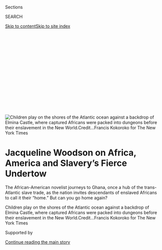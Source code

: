 <div id="app">

<div>

<div>

<div>

<div class="NYTAppHideMasthead css-ikk3s8 e1suatyy0">

<div class="section css-133zg39 e1suatyy2">

<div class="css-eph4ug er09x8g0">

<div class="css-6n7j50">

</div>

<span class="css-1dv1kvn">Sections</span>

<div class="css-10488qs">

<span class="css-1dv1kvn">SEARCH</span>

</div>

[Skip to content](#site-content)[Skip to site
index](#site-index)

</div>

<div class="css-10698na e1huz5gh0">

</div>

</div>

</div>

</div>

<div data-aria-hidden="false">

<div id="site-content" data-role="main">

<div>

<div class="css-1aor85t" style="opacity:0.000000001;z-index:-1;visibility:hidden">

<div class="css-1hqnpie">

<div class="css-epjblv">

<span class="css-17xtcya">[Travel](/section/travel)</span><span class="css-x15j1o">|</span><span class="css-fwqvlz">Jacqueline
Woodson on Africa, America and Slavery’s Fierce
Undertow</span>

</div>

<div class="css-k008qs">

<div class="css-1iwv8en">

<span class="css-18z7m18"></span>

<div>

</div>

</div>

<span class="css-1n6z4y">https://nyti.ms/2RyuziJ</span>

<div class="css-1705lsu">

<div class="css-4xjgmj">

<div class="css-4skfbu" data-role="toolbar" data-aria-label="Social Media Share buttons, Save button, and Comments Panel with current comment count" data-testid="share-tools">

  - 
  - 
  - 
  - 
    
    <div class="css-6n7j50">
    
    </div>

  - 
  - 

</div>

</div>

</div>

</div>

</div>

</div>

<div class="css-11qgg8s">

</div>

<div id="fullBleedHeaderContent">

<div class="css-9fsmc8">

![<span class="css-16f3y1r e13ogyst0" data-aria-hidden="true">Children
play on the shores of the Atlantic ocean against a backdrop of Elmina
Castle, where captured Africans were packed into dungeons before their
enslavement in the New
World.</span><span class="css-cnj6d5 e1z0qqy90" itemprop="copyrightHolder"><span class="css-1ly73wi e1tej78p0">Credit...</span><span><span>Francis
Kokoroko for The New York
Times</span></span></span>](https://static01.graylady3jvrrxbe.onion/images/2019/12/09/travel/09Ghana-7/09Ghana-7-articleLarge.jpg?quality=75&auto=webp&disable=upscale)

</div>

<div class="css-1aqq9tq">

<div class="css-1vkm6nb ehdk2mb0">

# Jacqueline Woodson on Africa, America and Slavery’s Fierce Undertow

</div>

The African-American novelist journeys to Ghana, once a hub of the
trans-Atlantic slave trade, as the nation invites descendants of
enslaved Africans to call it their “home.” But can you go home again?

</div>

<div class="css-nwzfg5 e1gnum310">

<span class="css-1f9pvn2 travel">Children play on the shores of the
Atlantic ocean against a backdrop of Elmina Castle, where captured
Africans were packed into dungeons before their enslavement in the New
World.</span><span class="css-cnj6d5 e1z0qqy90" itemprop="copyrightHolder"><span class="css-1ly73wi e1tej78p0">Credit...</span><span><span>Francis
Kokoroko for The New York Times</span></span></span>

</div>

<div id="sponsor-wrapper" class="css-1hyfx7x">

<div id="sponsor-slug" class="css-19vbshk">

Supported by

</div>

[Continue reading the main
story](#after-sponsor)

<div id="sponsor" class="ad sponsor-wrapper" style="text-align:center;height:100%;display:block">

</div>

<div id="after-sponsor">

</div>

</div>

<div class="css-1wx1auc e1gnum311">

<div class="css-18e8msd">

<div class="css-vp77d3 epjyd6m0">

<div class="css-1baulvz">

By <span class="css-1baulvz last-byline" itemprop="name">Jacqueline
Woodson</span>

</div>

</div>

  - 
    
    <div class="css-ld3wwf e16638kd2">
    
    Dec. 9,
    2019
    
    </div>

  - 
    
    <div class="css-4xjgmj">
    
    <div class="css-d8bdto" data-role="toolbar" data-aria-label="Social Media Share buttons, Save button, and Comments Panel with current comment count" data-testid="share-tools">
    
      - 
      - 
      - 
      - 
        
        <div class="css-6n7j50">
        
        </div>
    
      - 
      - 
    
    </div>
    
    </div>

</div>

</div>

</div>

<div class="section meteredContent css-1r7ky0e" name="articleBody" itemprop="articleBody">

<div class="css-1fanzo5 StoryBodyCompanionColumn">

<div class="css-53u6y8">

**IN THE COASTAL TOWN** of Elmina, Ghana, the Atlantic Ocean crashes
against the rocks with such a ferocity, I make our kids move back away
from the gray-blue water. Four hundred years have passed since captured
Africans were forced across these waves on their way to bondage in the
New World and now, standing at the edge of this violent water, startled
by my own anxiety, I feel something deep and old and terrifying. Call it
hydrophobia. Call it genetic memory. I’ve always had a fear of the
ocean, the fierce pull of its undercurrent, the crest of its powerful
waves and most of all, its seeming infinity — the way it moves to a
place where the skyline caresses it. Then drops off into nothing at all.

As the water lashes near where I stand in this West African nation, from
whose ports millions of Africans passed through on their way to the
United States, Latin America and the Caribbean, it is impossible to not
viscerally *feel* this memory everywhere in my body. Not far from here,
captured Africans walked onto slave ships.

I call again to my children. Tell them to be careful. What I want to do
right now is pull them close, hug them hard. I think of the people
chained and trembling and I know that by the luck of history and by the
grace of time, I am standing here, unshackled.

</div>

</div>

<div class="css-1fanzo5 StoryBodyCompanionColumn">

<div class="css-53u6y8">

Now, Ghana has invited the descendants of the enslaved to a place it
wants us to call “home.” While Ghana is not the first sub-Saharan
country from which Africans were forced onto ships, many black bodies,
including my own ancestors, were sold and traded from here. In its
efforts to bring the African diaspora together, Ghana’s leaders are also
hoping to make amends for the complicity of Africans in selling their
own people into what would become the trans-Atlantic slave trade.

</div>

</div>

<div>

</div>

<div class="css-1fanzo5 StoryBodyCompanionColumn">

<div class="css-53u6y8">

**GHANA’S INVITATION** is wrapped up in a massive marketing campaign
called “[Year of Return](https://www.yearofreturn.com/).” The
commemoration is described as a “landmark spiritual and birth-right
journey,” urging black folks to seek out our roots, invest in this
country, and to educate our children on African soil. This year, there
have been festivals, concerts, workshops and other events to mark 400
years since the arrival of the first captured Africans in the English
colony of Virginia. But even as I stand at this shore, at once terrified
and moved, I still feel some kind of way about this invitation. Curious.
And cautious.

“African-American dollars should be reinvested in Africa” reverberates
through the Year of Return narrative. It makes sense that so many of us
would much rather support black-owned businesses with our hard-earned
money. But more than this, as I examine my unwillingness to tolerate
America’s insidious racism, its violence against black and brown bodies,
and the daily micro aggressions so many people of color have long
experienced, I find myself drawn to Ghana’s offer.

</div>

</div>

<div class="css-79elbk" data-testid="photoviewer-wrapper">

<div class="css-z3e15g" data-testid="photoviewer-wrapper-hidden">

</div>

<div class="css-1a48zt4 ehw59r15" data-testid="photoviewer-children">

![<span class="css-16f3y1r e13ogyst0" data-aria-hidden="true">Young
girls, balancing large bowls on their heads, are paid to carry other
people’s shopping bundles in the open-air Makola Market in Accra,
Ghana.</span><span class="css-cnj6d5 e1z0qqy90" itemprop="copyrightHolder"><span class="css-1ly73wi e1tej78p0">Credit...</span><span>Francis
Kokoroko for The New York
Times</span></span>](https://static01.graylady3jvrrxbe.onion/images/2019/12/09/travel/09Ghana-8/merlin_165289212_b95007b9-5316-4443-8081-7b6a283a8904-articleLarge.jpg?quality=75&auto=webp&disable=upscale)

</div>

</div>

<div class="css-1fanzo5 StoryBodyCompanionColumn">

<div class="css-53u6y8">

But was Ghana drawn to
[*me*](https://www.jacquelinewoodson.com/all-about-me/my-biography/)*?*
And to my queer family? My white partner, Juliet, and our biracial
children who, at 11 and 17, know half their DNA traces them to western
Africa.

</div>

</div>

<div class="css-1fanzo5 StoryBodyCompanionColumn">

<div class="css-53u6y8">

Ghana’s Year of Return website celebrates “the cumulative resilience of
all the victims of the trans-Atlantic slave trade.” It promised
everything from a welcoming World Music Festival to a Natural Hair Expo
to a First Bath Of Return and Naming Ceremony in which participants, as
is custom for African babies, are bathed, given African names and
presented to their extended African family.

While these events sounded interesting and somewhat moving, it was not
the way I wanted to see Ghana for the first time. I wanted the
circumstance rather than the pomp. I wanted truth.

**I HAD NEVER BEEN TO AFRICA.** But stepping out of that airport the
first morning, it felt as though I had always known Ghana. The deep heat
of the early morning so much like the South Carolina of my childhood.
The dark bodies that seemed to fill every space easily absorbed my own
dark body. And the smell — of petrol and cooking oil, of nuts roasting
and plantains frying, of sweat and sewage — quickly swept me up out of
jet-lag into the *right now* of Ghana’s capital, Accra.

We had planned to begin our journey here with a visit to the slave
castles and forts on the coast. But like a curtain all of us were a bit
afraid to open, we knew the trip would reveal more of what we already
knew — that Africans, including children, were sometimes kept for months
in dungeons, until enough were gathered to pack the hold of a slave
ship. That some of the captured Africans died in confinement while
others died during the Middle Passage, the longest leg of the triangular
journey between Europe, Africa and the Americas.

As we ate a breakfast of eggs and plantains in the cramped kitchen of an
apartment we’d rented in Accra’s Tesano district, we tried to ready
ourselves. Thick metal bars blocked the light coming in from the lush
garden behind the house in the upper middle class area, and the shower,
often cold, sometimes didn’t come on at all. Again and again, the small
daily inconveniences<span class="css-8l6xbc evw5hdy0"> </span>reminded
us that we were no longer in America.

Behind our home, in what’s known as the boys’ quarters, a “houseboy”
named Ali, who didn’t look more than 15, squatted over a cookpot, making
rice over a coal fire. Ali lived alone in a darkened cement structure
with a single window. The “housegirl,” a woman who looked to be in her
60s, lived in an adjacent structure. Neither have electricity or running
water.

Ali was quiet and shy. When we left, we had to call him to unlock the
padlock to let us out of the gated building. In the night, when we
returned, we had to call him to let us back in. No matter the hour.
Bringing “houseboys” and “girls,” often distant relatives, to work in
the homes of better-off families is not unusual among the upper classes.
They are often paid very little and sometimes offered technical training
in lieu of an education. Our host’s home was separated from ours by a
lovely screened-in porch adorned with cushioned wicker furniture,
decorative bird cages and palm fronds.

</div>

</div>

<div class="css-1fanzo5 StoryBodyCompanionColumn">

<div class="css-53u6y8">

As I watched Ali crouched over his pot of rice, shyly smiling up at me
then quickly lowering his eyes, it was hard not to wonder about a
continuum here — a people among whom had lived Africans willing to help
sell their own into slavery; a people among whom lived those willing to
employ “a houseboy” and a “housegirl” in her 60s, who lived in darkened
rooms, while a family lived comfortably a few feet away.

And while I am completely sober in my knowledge that it was the evil of
white folks that kept my ancestors in bondage for centuries, I found
myself struggling to come to terms with those who worked with white
traders to move black bodies into chattel slavery.

“[The sad
truth](https://www.nytimes3xbfgragh.onion/2010/04/23/opinion/23gates.html?searchResultPosition=7)
is that without complex business partnerships between African elites and
European traders and commercial agents, the slave trade to the New World
would have been impossible, at least on the scale it occurred,” the
Harvard scholar Henry Louis Gates Jr. wrote in 2010 in The New York
Times.

We decided we needed a few days before facing the brutality of
enslavement and headed instead to [Shai Hills Resource
Reserve](https://shai-hills-resource-reserve.business.site/#gallery), a
wildlife and hiking
retreat.

</div>

</div>

<div class="css-79elbk" data-testid="photoviewer-wrapper">

<div class="css-z3e15g" data-testid="photoviewer-wrapper-hidden">

</div>

<div class="css-1a48zt4 ehw59r15" data-testid="photoviewer-children">

<div class="css-1xdhyk6 erfvjey0">

<span class="css-1ly73wi e1tej78p0">Image</span>

<div class="css-zjzyr8">

<div data-testid="lazyimage-container" style="height:257.77777777777777px">

</div>

</div>

</div>

<span class="css-16f3y1r e13ogyst0" data-aria-hidden="true">A view from
the Mogo Hills, home to baboons in the Shai Hills Resource Reserve. The
retreat provided a respite before the author visited the slave fortress,
Elmina
Castle.</span><span class="css-cnj6d5 e1z0qqy90" itemprop="copyrightHolder"><span class="css-1ly73wi e1tej78p0">Credit...</span><span>Francis
Kokoroko for The New York Times</span></span>

</div>

</div>

<div class="css-1fanzo5 StoryBodyCompanionColumn">

<div class="css-53u6y8">

More than an hour north of Accra, the vast reserve has 31 types of
mammals, 13 different reptiles and 175 species of birds. But we’d come
for the baboons, which we’d been told were engaging and friendly. For
the next few hours, as my son sat in commune with baboon babies, adults
and elders, we took in the sites of the hilly retreat.

Its many caves still showed signs of the Shai people of the Ga-Adangbe
ethnic group, some of Ghana’s earliest inhabitants. Thrones carved from
rock were nearly hidden high up inside the caves. As we hiked the steep
hills, jumped across gaps that plummeted into black valleys, reached the
top to gape at the undulating land below us, I had no deep feeling of
belonging to this place. Not here. Not yet.

</div>

</div>

<div class="css-1fanzo5 StoryBodyCompanionColumn">

<div class="css-53u6y8">

**AS A BLACK CHILD** of the 70s, the Africa I learned about in school,
books and via television, felt irrelevant to me. Like many of my
friends, I would turn on the Saturday morning cartoons to find some
unfortunate character trussed inside caldrons of boiling water as
drooling cannibals — supposedly African, supposedly savages — circled
them. The Africa I saw, from National Geographic pictures of
bare-chested African women to TV ads featuring starving children, was as
unfamiliar as the Middle Passage itself.

I was born in Ohio and raised in South Carolina and Brooklyn. For a long
time, all that mattered about who I was began and ended in America —
home to my grandparents, great-grandparents and greats beyond that. But
I am older now. And a mother who, thanks to DNA testing, understood how
deeply my roots connect to West Africa.

Yet, like the push and pull of the water here, I remained both drawn to
and dubious of Ghana’s beckoning.

A few weeks before our trip, I called Professor Gates and asked what he
thought of Ghana’s Year of Return. He said he believed it to be a
positive gesture. “Any program increasing the knowledge of Americans in
general and African-Americans in particular about African history and
the history of the slave trade is a good thing.”

Days after that call, I logged onto the Ghanaian website for information
on visas and was startled by [red
letters](https://www.ghanaconsulatenewyork.org/gcn/FamilyClientStart.aspx)
across the top of the page:

“Families are restricted to a nuclear family which is a family group
consisting of a father, mother and their children.”

Eye roll. We are not that. At the Ghana Consulate the following Monday,
I waited with my family’s stack of visa applications, ready to challenge
this notion of “family.” But moments later, when the woman behind the
counter asked where our children’s father was and I replied, “They have
two mothers,” without a pause, she responded, “Two mothers, huh? O.K.,”
and cleared our applications. And there it was — the push, the pull.
Where only minutes before I was ready to fight, now I wanted to hug
her.

</div>

</div>

<div class="css-79elbk" data-testid="photoviewer-wrapper">

<div class="css-z3e15g" data-testid="photoviewer-wrapper-hidden">

</div>

<div class="css-1a48zt4 ehw59r15" data-testid="photoviewer-children">

<div class="css-1xdhyk6 erfvjey0">

<span class="css-1ly73wi e1tej78p0">Image</span>

<div class="css-zjzyr8">

<div data-testid="lazyimage-container" style="height:257.77777777777777px">

</div>

</div>

</div>

<span class="css-16f3y1r e13ogyst0" data-aria-hidden="true">Elmina
Castle, overlooking the Atlantic Ocean, was built in 1482 by the
Portuguese and captured by the Dutch in
1637.</span><span class="css-cnj6d5 e1z0qqy90" itemprop="copyrightHolder"><span class="css-1ly73wi e1tej78p0">Credit...</span><span>Francis
Kokoroko for The New York Times</span></span>

</div>

</div>

<div class="css-1fanzo5 StoryBodyCompanionColumn">

<div class="css-53u6y8">

A week into our trip, we were finally ready to see “the door of no
return” at Ghana’s oldest European structure, Elmina Castle. The drive
from Ghana’s capital to the town of Elmina took about three hours.

The massive stone castle, built in 1482 by the Portuguese and captured
by the Dutch in 1637, is among dozens of colonial slave forts that
remain along the Ghanaian coast. While many forts have been turned into
prisons, government offices, guesthouses, or simply left abandoned,
Elmina Castle and another infamous fortress, Cape Coast Castle, see
thousands of tourists
annually.

</div>

</div>

<div id="ghana" class="section interactive-content interactive-size-scoop css-174j8de" data-id="100000006866061">

<div class="css-17ih8de interactive-body" data-sourceid="100000006866061">

<div id="g-1215-tra-webCOVERghana-box" class="ai2html">

<div id="g-1215-tra-webCOVERghana-335" class="g-artboard" style="max-width: 335px;max-height: 582px" data-aspect-ratio="0.575" data-min-width="0" data-max-width="599">

<div style="padding: 0 0 173.7728% 0;">

</div>

![](data:image/gif;base64,R0lGODlhCgAKAIAAAB8fHwAAACH5BAEAAAAALAAAAAAKAAoAAAIIhI+py+0PYysAOw==)

<div id="g-ai0-1" class="g-LOCATOR_TYPE g-aiAbs g-aiPointText" style="top:3.2073%;margin-top:-7.7px;left:13.0501%;margin-left:-33.5px;width:67px;">

500
miles

</div>

<div id="g-ai0-2" class="g-LOCATOR_TYPE g-aiAbs g-aiPointText" style="top:9.4044%;margin-top:-7.7px;left:66.6838%;width:81px;">

NIGERIA

</div>

<div id="g-ai0-3" class="g-LOCATOR_TYPE g-aiAbs g-aiPointText" style="top:11.294%;margin-top:-7.7px;left:46.3326%;width:71px;">

GHANA

</div>

<div id="g-ai0-4" class="g-LOCATOR_TYPE g-aiAbs g-aiPointText" style="top:12.7497%;margin-top:-15.2px;left:6.191%;width:67px;">

Atlantic

Ocean

</div>

<div id="g-ai0-5" class="g-LOCATOR_TYPE g-aiAbs g-aiPointText" style="top:18.6806%;margin-top:-7.7px;left:66.3028%;width:61px;">

TOGO

</div>

<div id="g-ai0-6" class="g-LOCATOR_TYPE g-aiAbs g-aiPointText" style="top:20.4843%;margin-top:-15.2px;right:67.3623%;width:69px;">

IVORY

COAST

</div>

<div id="g-ai0-7" class="g-OVERVIEW_TYPE g-aiAbs g-aiPointText" style="top:29.9258%;margin-top:-26.2px;right:14.0742%;width:79px;">

Shai
Hills

resource

Reserve

</div>

<div id="g-ai0-8" class="g-OVERVIEW_TYPE g-aiAbs g-aiPointText" style="top:28.1155%;margin-top:-7.7px;left:15.1854%;margin-left:-31px;width:62px;">

30
miles

</div>

<div id="g-ai0-9" class="g-OVERVIEW_TYPE g-aiAbs g-aiPointText" style="top:32.423%;margin-top:-7.7px;right:44.2625%;width:71px;">

ghana

</div>

<div id="g-ai0-10" class="g-OVERVIEW_TYPE g-aiAbs g-aiPointText" style="top:42.8027%;margin-top:-8.2px;left:50.1872%;margin-left:-17px;width:34px;">

N1

</div>

<div id="g-ai0-11" class="g-OVERVIEW_TYPE g-aiAbs g-aiPointText" style="top:46.244%;margin-top:-13.2px;left:80.985%;width:59px;">

Gulf
of

Guinea

</div>

<div id="g-ai0-12" class="g-OVERVIEW_TYPE g-aiAbs g-aiPointText" style="top:45.6497%;margin-top:-7.7px;left:16.2964%;width:63px;">

Elmina

</div>

<div id="g-ai0-13" class="g-OVERVIEW_TYPE g-aiAbs g-aiPointText" style="top:49.0857%;margin-top:-7.7px;left:28.973%;width:121px;">

Cape Coast
Castle

</div>

<div id="g-ai0-14" class="g-OVERVIEW_TYPE g-aiAbs g-aiPointText" style="top:50.8894%;margin-top:-15.2px;left:3.3342%;width:60px;">

Elmina

Castle

</div>

<div id="g-ai0-15" class="g-CLOSEUP_TYPE g-aiAbs g-aiPointText" style="top:57.8324%;margin-top:-7.7px;left:73.9462%;margin-left:-25.5px;width:51px;">

nima

</div>

<div id="g-ai0-16" class="g-CLOSEUP_TYPE g-aiAbs g-aiPointText" style="top:59.2078%;margin-top:-7.7px;left:13.3186%;margin-left:-25.5px;width:51px;">

1
mile

</div>

<div id="g-ai0-17" class="g-CLOSEUP_TYPE g-aiAbs g-aiPointText" style="transform: matrix(0.4692,-0.8831,0.8831,0.4692,0,0);transform-origin: 50% 56.5368656240026%;-webkit-transform: matrix(0.4692,-0.8831,0.8831,0.4692,0,0);-webkit-transform-origin: 50% 56.5368656240026%;-ms-transform: matrix(0.4692,-0.8831,0.8831,0.4692,0,0);-ms-transform-origin: 50% 56.5368656240026%;top:66.7622%;margin-top:-7.6px;left:74.7872%;margin-left:-61.5px;width:123px;">

independence
ave.

</div>

<div id="g-ai0-18" class="g-CLOSEUP_TYPE g-aiAbs g-aiPointText" style="top:61.5398%;margin-top:-15.2px;left:57.1094%;width:61px;">

Nima

Market

</div>

<div id="g-ai0-19" class="g-CLOSEUP_TYPE g-aiAbs g-aiPointText" style="top:65.0613%;margin-top:-7.7px;right:67.1216%;width:71px;">

ghana

</div>

<div id="g-ai0-20" class="g-CLOSEUP_TYPE g-aiAbs g-aiPointText" style="transform: matrix(0.885,0.4655,-0.4655,0.885,0,0);transform-origin: 50% 56.5372829417773%;-webkit-transform: matrix(0.885,0.4655,-0.4655,0.885,0,0);-webkit-transform-origin: 50% 56.5372829417773%;-ms-transform: matrix(0.885,0.4655,-0.4655,0.885,0,0);-ms-transform-origin: 50% 56.5372829417773%;top:69.8542%;margin-top:-7.6px;left:86.8963%;margin-left:-40px;width:80px;">

ring rd.
E.

</div>

<div id="g-ai0-21" class="g-CLOSEUP_TYPE g-aiAbs g-aiPointText" style="transform: matrix(0.8614,0.5079,-0.5079,0.8614,0,0);transform-origin: 50% 56.5372829417773%;-webkit-transform: matrix(0.8614,0.5079,-0.5079,0.8614,0,0);-webkit-transform-origin: 50% 56.5372829417773%;-ms-transform: matrix(0.8614,0.5079,-0.5079,0.8614,0,0);-ms-transform-origin: 50% 56.5372829417773%;top:71.9156%;margin-top:-7.6px;left:15.3521%;margin-left:-50px;width:100px;">

dr. busia
hwy.

</div>

<div id="g-ai0-22" class="g-CLOSEUP_TYPE g-aiAbs g-aiPointText" style="top:73.6504%;margin-top:-7.7px;left:47.9306%;margin-left:-30.5px;width:61px;">

Accra

</div>

<div id="g-ai0-23" class="g-CLOSEUP_TYPE g-aiAbs g-aiPointText" style="transform: matrix(0.9745,0.2246,-0.2246,0.9745,0,0);transform-origin: 50% 56.5372829417773%;-webkit-transform: matrix(0.9745,0.2246,-0.2246,0.9745,0,0);-webkit-transform-origin: 50% 56.5372829417773%;-ms-transform: matrix(0.9745,0.2246,-0.2246,0.9745,0,0);-ms-transform-origin: 50% 56.5372829417773%;top:77.9279%;margin-top:-7.6px;left:10.3105%;margin-left:-41px;width:82px;">

oblogo
rd.

</div>

<div id="g-ai0-24" class="g-CLOSEUP_TYPE g-aiAbs g-aiPointText" style="top:81.724%;margin-top:-7.7px;left:66.4768%;width:112px;">

Kempinski
Hotel

</div>

<div id="g-ai0-25" class="g-CLOSEUP_TYPE g-aiAbs g-aiPointText" style="top:82.5829%;margin-top:-7.7px;right:41.5801%;width:104px;">

Makola
Market

</div>

<div id="g-ai0-26" class="g-CLOSEUP_TYPE g-aiAbs g-aiPointText" style="top:88.9387%;margin-top:-7.7px;right:44.0835%;width:111px;">

Jamestown
Cafe

</div>

<div id="g-ai0-27" class="g-CLOSEUP_TYPE g-aiAbs g-aiPointText" style="top:90.9098%;margin-top:-15.2px;left:78.7357%;width:62px;">

Gulf
of

Guinea

</div>

<div id="g-ai0-28" class="g-CLOSEUP_TYPE g-aiAbs g-aiPointText" style="top:93.9063%;margin-top:-7.7px;left:45.0864%;margin-left:-45.5px;width:91px;">

jamestown

</div>

<div id="g-ai0-29" class="g-CLOSEUP_TYPE g-aiAbs g-aiPointText" style="top:98.3801%;margin-top:-7.7px;right:1.5838%;width:173px;">

Street data from
OpenStreetMap

</div>

</div>

<div id="g-1215-tra-webCOVERghana-600" class="g-artboard" style="width:600px; height:299.999999999999px;" data-aspect-ratio="2" data-min-width="600">

<div style="">

</div>

![](data:image/gif;base64,R0lGODlhCgAKAIAAAB8fHwAAACH5BAEAAAAALAAAAAAKAAoAAAIIhI+py+0PYysAOw==)

<div id="g-ai1-1" class="g-CLOSEUP_TYPE_copy g-aiAbs g-aiPointText" style="top:5.2217%;margin-top:-7.7px;left:85.544%;margin-left:-25.5px;width:51px;">

nima

</div>

<div id="g-ai1-2" class="g-LOCATOR_TYPE_copy g-aiAbs g-aiPointText" style="top:5.8903%;margin-top:-7.7px;left:7.4302%;margin-left:-33.5px;width:67px;">

500
miles

</div>

<div id="g-ai1-3" class="g-CLOSEUP_TYPE_copy g-aiAbs g-aiPointText" style="top:6.2238%;margin-top:-7.7px;left:51.9392%;margin-left:-25.5px;width:51px;">

1
mile

</div>

<div id="g-ai1-4" class="g-CLOSEUP_TYPE_copy g-aiAbs g-aiPointText" style="transform: matrix(0.4692,-0.8831,0.8831,0.4692,0,0);transform-origin: 50% 56.5368656240026%;-webkit-transform: matrix(0.4692,-0.8831,0.8831,0.4692,0,0);-webkit-transform-origin: 50% 56.5368656240026%;-ms-transform: matrix(0.4692,-0.8831,0.8831,0.4692,0,0);-ms-transform-origin: 50% 56.5368656240026%;top:22.5496%;margin-top:-7.6px;left:86.0135%;margin-left:-61.5px;width:123px;">

independence
ave.

</div>

<div id="g-ai1-5" class="g-CLOSEUP_TYPE_copy g-aiAbs g-aiPointText" style="top:12.4157%;margin-top:-15.2px;left:76.1433%;width:61px;">

Nima

Market

</div>

<div id="g-ai1-6" class="g-CLOSEUP_TYPE_copy g-aiAbs g-aiPointText" style="top:19.249%;margin-top:-7.7px;right:37.3855%;width:71px;">

ghana

</div>

<div id="g-ai1-7" class="g-LOCATOR_TYPE_copy g-aiAbs g-aiPointText" style="top:21.9156%;margin-top:-7.7px;left:26.0129%;width:71px;">

GHANA

</div>

<div id="g-ai1-8" class="g-LOCATOR_TYPE_copy g-aiAbs g-aiPointText" style="top:24.407%;margin-top:-15.2px;left:3.6005%;width:67px;">

Atlantic

Ocean

</div>

<div id="g-ai1-9" class="g-CLOSEUP_TYPE_copy g-aiAbs g-aiPointText" style="transform: matrix(0.885,0.4655,-0.4655,0.885,0,0);transform-origin: 50% 56.5372829417773%;-webkit-transform: matrix(0.885,0.4655,-0.4655,0.885,0,0);-webkit-transform-origin: 50% 56.5372829417773%;-ms-transform: matrix(0.885,0.4655,-0.4655,0.885,0,0);-ms-transform-origin: 50% 56.5372829417773%;top:28.5495%;margin-top:-7.6px;left:92.7745%;margin-left:-40px;width:80px;">

ring rd.
E.

</div>

<div id="g-ai1-10" class="g-CLOSEUP_TYPE_copy g-aiAbs g-aiPointText" style="transform: matrix(0.8614,0.5079,-0.5079,0.8614,0,0);transform-origin: 50% 56.5372829417773%;-webkit-transform: matrix(0.8614,0.5079,-0.5079,0.8614,0,0);-webkit-transform-origin: 50% 56.5372829417773%;-ms-transform: matrix(0.8614,0.5079,-0.5079,0.8614,0,0);-ms-transform-origin: 50% 56.5372829417773%;top:32.5495%;margin-top:-7.6px;left:52.829%;margin-left:-50px;width:100px;">

dr. busia
hwy.

</div>

<div id="g-ai1-11" class="g-CLOSEUP_TYPE_copy g-aiAbs g-aiPointText" style="top:35.9159%;margin-top:-7.7px;left:71.0184%;margin-left:-30.5px;width:61px;">

Accra

</div>

<div id="g-ai1-12" class="g-LOCATOR_TYPE_copy g-aiAbs g-aiPointText" style="top:39.4156%;margin-top:-15.2px;right:81.6334%;width:69px;">

IVORY

COAST

</div>

<div id="g-ai1-13" class="g-LOCATOR_TYPE_copy g-aiAbs g-aiPointText" style="top:37.5823%;margin-top:-7.7px;left:33.163%;width:61px;">

TOGO

</div>

<div id="g-ai1-14" class="g-CLOSEUP_TYPE_copy g-aiAbs g-aiPointText" style="transform: matrix(0.9745,0.2246,-0.2246,0.9745,0,0);transform-origin: 50% 56.5372829417773%;-webkit-transform: matrix(0.9745,0.2246,-0.2246,0.9745,0,0);-webkit-transform-origin: 50% 56.5372829417773%;-ms-transform: matrix(0.9745,0.2246,-0.2246,0.9745,0,0);-ms-transform-origin: 50% 56.5372829417773%;top:44.2161%;margin-top:-7.6px;left:50.014%;margin-left:-41px;width:82px;">

oblogo
rd.

</div>

<div id="g-ai1-15" class="g-CLOSEUP_TYPE_copy g-aiAbs g-aiPointText" style="top:51.5824%;margin-top:-7.7px;left:81.3734%;width:112px;">

Kempinski
Hotel

</div>

<div id="g-ai1-16" class="g-OVERVIEW_TYPE_copy g-aiAbs g-aiPointText" style="top:58.4031%;margin-top:-26.2px;right:63.9738%;width:79px;">

Shai
Hills

resource

Reserve

</div>

<div id="g-ai1-17" class="g-CLOSEUP_TYPE_copy g-aiAbs g-aiPointText" style="top:53.249%;margin-top:-7.7px;right:23.125%;width:104px;">

Makola
Market

</div>

<div id="g-ai1-18" class="g-OVERVIEW_TYPE_copy g-aiAbs g-aiPointText" style="top:54.2238%;margin-top:-7.7px;left:7.0471%;margin-left:-31px;width:62px;">

30
miles

</div>

<div id="g-ai1-19" class="g-OVERVIEW_TYPE_copy g-aiAbs g-aiPointText" style="top:61.9157%;margin-top:-7.7px;right:77.6661%;width:71px;">

ghana

</div>

<div id="g-ai1-20" class="g-CLOSEUP_TYPE_copy g-aiAbs g-aiPointText" style="top:65.5824%;margin-top:-7.7px;right:24.5226%;width:111px;">

Jamestown
Cafe

</div>

<div id="g-ai1-21" class="g-OVERVIEW_TYPE_copy g-aiAbs g-aiPointText" style="top:74.7236%;margin-top:-8.2px;left:27.5139%;margin-left:-17px;width:34px;">

N1

</div>

<div id="g-ai1-22" class="g-CLOSEUP_TYPE_copy g-aiAbs g-aiPointText" style="top:75.2217%;margin-top:-7.7px;left:69.4305%;margin-left:-45.5px;width:91px;">

jamestown

</div>

<div id="g-ai1-23" class="g-CLOSEUP_TYPE_copy g-aiAbs g-aiPointText" style="top:79.4069%;margin-top:-15.2px;left:84.6831%;width:62px;">

Gulf
of

Guinea

</div>

<div id="g-ai1-24" class="g-OVERVIEW_TYPE_copy g-aiAbs g-aiPointText" style="top:84.4014%;margin-top:-13.2px;left:33.6395%;width:59px;">

Gulf
of

Guinea

</div>

<div id="g-ai1-25" class="g-OVERVIEW_TYPE_copy g-aiAbs g-aiPointText" style="top:84.5815%;margin-top:-7.7px;left:3.4066%;width:63px;">

Elmina

</div>

<div id="g-ai1-26" class="g-OVERVIEW_TYPE_copy g-aiAbs g-aiPointText" style="top:89.249%;margin-top:-7.7px;left:12.2411%;width:121px;">

Cape Coast
Castle

</div>

<div id="g-ai1-27" class="g-OVERVIEW_TYPE_copy g-aiAbs g-aiPointText" style="top:96.249%;margin-top:-7.7px;left:11.0124%;width:97px;">

Elmina
Castle

</div>

<div id="g-ai1-28" class="g-CLOSEUP_TYPE_copy g-aiAbs g-aiPointText" style="top:97.2363%;margin-top:-7.7px;right:1.1272%;width:173px;">

Street data from OpenStreetMap

</div>

</div>

</div>

</div>

By The New York Times

</div>

<div class="css-1fanzo5 StoryBodyCompanionColumn">

<div class="css-53u6y8">

As we stood in an airless dungeon with its stone walls, dirt floor,
barred windows and doorways, we listened somberly while our guide broke
down our ancestors’ harrowing journey — the hundreds of captured people
packed into these small, still fetid spaces. The shackled women brought
out into the courtyards so the Dutch governor from his balcony could
choose the woman he wanted to rape that day. The chosen woman getting
washed and brought to him. We heard the stories of resisters being
shackled in the courtyard for days beneath a brutal sun, sent to
solitary confinement or killed. Above them in the opulent quarters of
the castle, which housed a sanctuary for white missionaries and a
church, Dutch officers enjoyed lavish meals and ocean views.

**WE TRIED NOT TO IMAGINE** what it was like. But, painful as it was, we
imagined it
anyway.

</div>

</div>

<div class="css-nvxo42 e73j0it0">

<div class="css-1xdhyk6 erfvjey0">

<span class="css-1ly73wi e1tej78p0">Image</span>

<div class="css-zjzyr8">

<div data-testid="lazyimage-container" style="height:257.77777777777777px">

</div>

</div>

</div>

<span class="css-16f3y1r e13ogyst0" data-aria-hidden="true">The
courtyard of Elmina Castle, where shackled Africans were beaten and
chosen for
rape.</span><span class="css-cnj6d5 e1z0qqy90" itemprop="copyrightHolder"><span class="css-1ly73wi e1tej78p0">Credit...</span><span>Francis
Kokoroko for The New York
Times</span></span>

<div class="css-1xdhyk6 erfvjey0">

<span class="css-1ly73wi e1tej78p0">Image</span>

<div class="css-zjzyr8">

<div data-testid="lazyimage-container" style="height:257.77777777777777px">

</div>

</div>

</div>

<span class="css-16f3y1r e13ogyst0" data-aria-hidden="true">Visitors
touring Elmina Castle. Captured Africans were sometimes confined for
months in its
dungeons.</span><span class="css-cnj6d5 e1z0qqy90" itemprop="copyrightHolder"><span class="css-1ly73wi e1tej78p0">Credit...</span><span>Francis
Kokoroko for The New York Times</span></span>

</div>

<div class="css-1fanzo5 StoryBodyCompanionColumn">

<div class="css-53u6y8">

Then, from the darkness of the haunting space, our guide stepped out
into the bright cool air. With us still inside, he gently closed the
gate. “This is the last place enslaved Africans ever saw in Ghana,” he
said. With the click of the latch, small sobs escaped from the strangers
around me. “This is the point of no return,” he said.

But we had returned. Different. Still alive.

Now, as the kids take selfies along the shore by the castle, the current
has me again calling them away from the water. *But the light, Mommy,*
my daughter calls back, reminding me, that at 17, in the age of
Instagram, even this far from our home in Brooklyn, it is still a
moment’s light that matters most.

</div>

</div>

<div class="css-1fanzo5 StoryBodyCompanionColumn">

<div class="css-53u6y8">

Hours have passed since our tour of the castle and as my partner and I
nervously watch the children near the roiling waves, we stand under the
canopy of a restaurant at the luxury beach resort, [Coconut
Grove](https://coconutgrovehotelsghana.com/). Behind us, the outdoor
dining room is nearly at capacity with huge groups of African-Americans,
mostly women, who arrived earlier in charter buses. Ranging from their
early 20s to well into their 80s, with elaborately styled hair,
beautifully manicured nails and T-shirts representing their sororities
or affiliations with historically black colleges, all of them are
somewhere on the lovely spectrum.

Others in these groups lounge around the pool in brightly printed
batakari shirts and flowing pata pata dresses. Just one week ago, the
words to describe these African garments were as foreign as the land I
stood on. But that easily, that quickly, all of it has become a part of
my own language. As though I’ve always spoken it. I am too shy to
approach these beautiful people — who have traveled here in groups and
seem to know each other as they move from table to table chatting,
giving hugs, drinking and laughing.

Almost two weeks into my time in Ghana, my heart remains in my throat.
There is nowhere in this country where the eye can land and the body not
feel, at once, both a deep pain and an immense
joy.

</div>

</div>

<div class="css-79elbk" data-testid="photoviewer-wrapper">

<div class="css-z3e15g" data-testid="photoviewer-wrapper-hidden">

</div>

<div class="css-1a48zt4 ehw59r15" data-testid="photoviewer-children">

<div class="css-1xdhyk6 erfvjey0">

<span class="css-1ly73wi e1tej78p0">Image</span>

<div class="css-zjzyr8">

<div data-testid="lazyimage-container" style="height:257.77777777777777px">

</div>

</div>

</div>

<span class="css-16f3y1r e13ogyst0" data-aria-hidden="true">In Elmina,
Ghana, schoolchildren play on colonial lion statues on their walk home
after
school.</span><span class="css-cnj6d5 e1z0qqy90" itemprop="copyrightHolder"><span class="css-1ly73wi e1tej78p0">Credit...</span><span>Francis
Kokoroko for The New York Times</span></span>

</div>

</div>

<div class="css-1fanzo5 StoryBodyCompanionColumn">

<div class="css-53u6y8">

As I watch my children, I think of our days in Accra, where smiling
children ran past straggling goats toward slow-moving cars on bustling
streets, their closed hands tapping their mouths then opening out toward
passengers. And where, on a nearly deserted corner in the city, a lone
woman fried marinated sweet plantains over an open fire then sprinkled
them with fresh peanuts and with a gaptoothed smile, handed the kelewele
over to me. “You are my sister, I see it in your eyes,” she said,
dropping the few Ghanaian cedis I’ve paid into her apron pocket. As I
lifted the salty-sweet snack to my mouth, I wondered if it was only
black folks who felt as I do — as though everything around me is at
once, heartbreakingly familiar and foreign.

Now, far from Accra, as my children climb onto rocks separating the
restaurant at Coconut Grove from the ocean, their arms stretched out for
balance, their faces a deep brown from the many days of sun, I think
about what I’ve asked myself since landing on African soil. Can I belong
here? Has this country truly called me home?

**AS TRUE AS AN UNDERTOW**, I feel the water pulling me back across it,
taking me to where it took my ancestors centuries ago. To a land as
foreign to them as the African chiefs who offered brown bodies over for
[weapons](https://www.theguardian.com/commentisfree/2007/mar/31/epiloguetothedebateonslav),
[brass and
cotton](http://www.discoveringbristol.org.uk/slavery/routes/bristol-to-africa/trade-goods/slave-trade-goods/).
As foreign as the white captors who raped, brutalized and enslaved those
same bodies. I feel the pull of the history that brought me here. And
the history that took me away. A feeling as old as my body itself
overcomes me — that I have never felt whole in one place. In Africa,
like America, I am only halfway home. My body belonging to both and
neither place.

</div>

</div>

<div class="css-1fanzo5 StoryBodyCompanionColumn">

<div class="css-53u6y8">

Returning to Accra two days later, I dragged my reluctant children, now
wearied by the many teachable moments of this journey, to Nima, one of
the city’s most impoverished districts. Its lively outdoor Nima Market
has everything from used refrigerators and fresh fish floating in
buckets to antique Kente cloth. Nima is also home to a long-running
program for young people, Spread Out Initiative.

Located in a cramped structure only steps from a four-foot drop into a
trash-and-sewage-filled gutter, young Muslim children, mostly hijabed
girls, gathered on this Saturday to recite their spoken word, read from
their developing novels and engage in conversations around literature.
As my family sat in circled community with the young people, I was
struck by the vitality and joy on their faces, the assuredness and pride
with which they shared their words. All of it was a far cry from the
famished African children on the TV screens of my childhood. All of it,
in my mind, was the best kind of celebration.

Later that day, we went to the Art Center, an outdoor market in Accra.
In tented stalls, African craftspeople aggressively hawked their wares,
everything from African drums and T-shirts to lizardhead shoes and
purses. I sent my kids off on their own to wander the market and watched
as a dozen merchants trailed them, their bounty held out, their lilted
“*I’ll give you a nice price”* echoing. As the merchants came at them
from all sides, my partner and I laughed as our bewildered kids picked
up their pace, unsure how to deflect the kindness in the merchants’
voices, their sweet smiles, their
tenacity.

</div>

</div>

<div class="css-79elbk" data-testid="photoviewer-wrapper">

<div class="css-z3e15g" data-testid="photoviewer-wrapper-hidden">

</div>

<div class="css-1a48zt4 ehw59r15" data-testid="photoviewer-children">

<div class="css-1xdhyk6 erfvjey0">

<span class="css-1ly73wi e1tej78p0">Image</span>

<div class="css-zjzyr8">

<div data-testid="lazyimage-container" style="height:257.77777777777777px">

</div>

</div>

</div>

<span class="css-16f3y1r e13ogyst0" data-aria-hidden="true">A street
scene in central Accra. Mural by Ghana graffiti And Accra metropolitan
assembly</span><span class="css-cnj6d5 e1z0qqy90" itemprop="copyrightHolder"><span class="css-1ly73wi e1tej78p0">Credit...</span><span>Francis
Kokoroko for The New York Times</span></span>

</div>

</div>

<div class="css-1fanzo5 StoryBodyCompanionColumn">

<div class="css-53u6y8">

And then, for the first time, it hit me. As the circle of brown men
followed my children, I realized how physically safe I felt here in
Accra. Like the Deep South of my childhood, where the many brown bodies
of family protected me from an evil I knew was out there, here too,
African men, women and children around me felt old and safe, comforting
and good. And as with family, Ghana felt like complicated love.

That evening, we checked into Accra’s five-star [Kempinski
Hotel](https://www.kempinski.com/en/accra/hotel-gold-coast-city/?utm_source=google&utm_medium=cpc&source=S46992213&&utm_campaign=KIACC1%20-%20Kempinksi+Gold+Coast+City+Accra+-+Brand&utm_content=kempinski+hotel+ghana&gclid=Cj0KCQjw6KrtBRDLARIsAKzvQIFwU_T4N4YMRqr--nPyS3qjB6IsipfvgDQo1QskMKvWl8cLF_aX4OIaAk3mEALw_wcB&gclsrc=aw.ds)
because it’s fancy, has a huge pool surrounded by grassy fields and
because, for our last few days here, we wanted the water to actually
come out of the spigot when we turned it on. In the lobby, I spotted an
elegantly dressed African-American woman. When she smiled, my shyness
dropped away and I asked if I could sit with her for a while.

Ayesha Hakeem owns African Connections, which operates tours and
conferences and helps people relocating to Africa. She first came to
West Africa in the 1970s, when she was a student at Northwestern
University and returned for good after practicing law for 20 years.

</div>

</div>

<div class="css-1fanzo5 StoryBodyCompanionColumn">

<div class="css-53u6y8">

“What was so phenomenal was learning how much African-American culture
reflects and is a part of the African culture,” she said.

As we talked, we realized we’re both products of the Great Migration —
her family settled in Chicago, mine in New York City. And we spent
childhoods listening to our mothers and grandmothers make offhand
remarks like “don’t let anyone sweep your feet or you’ll never marry.”

Ayesha recounts hearing these same words from African women when she
arrived in Ghana.

**THE NEXT MORNING,** as my family climbs out of our car in Jamestown,
one of Accra’s oldest districts, we are met by the stench of sewage,
rotting fish, the briny smell of ocean and a seemingly endless number of
brightly painted fishing boats.

Scrawny dogs scatter as we approach, as quickly as children run toward
us, taking our own children’s hands and pulling them to join in their
exploration of the dilapidated boats and sealife at the water’s edge.

Later, as we eat our lunch — bowls of “red red,” a Ghanaian dish of palm
oil and black-eyed peas — at the [JamesTown
Café](https://www.lonelyplanet.com/ghana/accra/nightlife/jamestown-cafe/a/poi-dri/1556679/355309),
where artists, intellectuals and musicians gather in the evening, I
taste the history of my own family’s black-eyed peas over rice in each
spicy
bite.

</div>

</div>

<div class="css-79elbk" data-testid="photoviewer-wrapper">

<div class="css-z3e15g" data-testid="photoviewer-wrapper-hidden">

</div>

<div class="css-1a48zt4 ehw59r15" data-testid="photoviewer-children">

<div class="css-1xdhyk6 erfvjey0">

<span class="css-1ly73wi e1tej78p0">Image</span>

<div class="css-zjzyr8">

<div data-testid="lazyimage-container" style="height:257.77777777777777px">

</div>

</div>

</div>

<span class="css-16f3y1r e13ogyst0" data-aria-hidden="true">Market day
at Makola Market in Accra, one of Ghana’s busiest shopping
district.</span><span class="css-cnj6d5 e1z0qqy90" itemprop="copyrightHolder"><span class="css-1ly73wi e1tej78p0">Credit...</span><span>Francis
Kokoroko for The New York Times</span></span>

</div>

</div>

<div class="css-1fanzo5 StoryBodyCompanionColumn">

<div class="css-53u6y8">

After a long hang at the cafe, we head to the [Makola
Market](https://visitghana.com/shopping_location/makola-market/)in the
center of Accra. There, young girls called Kayayei from the Hausa ethnic
group in the northern parts of West Africa wait to be hired. “Kaya”
means, among other things, “load” in the Hausa language, and “Yei” in
the Ga language means “women.”

</div>

</div>

<div class="css-1fanzo5 StoryBodyCompanionColumn">

<div class="css-53u6y8">

These girls move through the market carrying people’s large shopping
bundles in metal bowls propped on their heads with the hope of raising
money for their own dowries. My longtime friend, Catherine McKinley, an
African-American writer and curator who was in Ghana working on an art
installation, waved over a small girl. “Let’s be Auntie to this child,”
she said, laughing. “Get her dowry paid off in one job.”

We are two of the few foreigners at this market, but Catherine, having
spent many years in Ghana, navigates it easily. We hire the puzzled
child to follow behind us carrying nothing. Her back and neck straight,
she eyes us suspiciously. I see parts of my own young self in her
questioning, the 10-year-old side-eye waiting for the truth.

Minutes later, when we pay her what we hope is the equivalent of two
dowries, we see, for the first time, the way her face expands into a
disbelieving smile, her dark eyes now shining. As crowds move around us,
bartering for nuts, fabrics, plastic rugs, toothbrushes, wigs and even
here, for the toil of bodies, I watch the girl disappear into the chaos,
her silver bowl becoming one of many silver bowls. Her brown body, one
of many brown
bodies.

</div>

</div>

<div class="css-79elbk" data-testid="photoviewer-wrapper">

<div class="css-z3e15g" data-testid="photoviewer-wrapper-hidden">

</div>

<div class="css-1a48zt4 ehw59r15" data-testid="photoviewer-children">

<div class="css-1xdhyk6 erfvjey0">

<span class="css-1ly73wi e1tej78p0">Image</span>

<div class="css-zjzyr8">

<div data-testid="lazyimage-container" style="height:257.77777777777777px">

</div>

</div>

</div>

<span class="css-16f3y1r e13ogyst0" data-aria-hidden="true">A view of
Elmina Castle at
night.</span><span class="css-cnj6d5 e1z0qqy90" itemprop="copyrightHolder"><span class="css-1ly73wi e1tej78p0">Credit...</span><span>Francis
Kokoroko for The New York Times</span></span>

</div>

</div>

<div class="css-1fanzo5 StoryBodyCompanionColumn">

<div class="css-53u6y8">

The streets grow quieter as the day ends, and we walk them one more time
before we leave the next morning. On our final night in Ghana, we are
walking to remember it. An old woman in a faded pata pata dress,
crouched and sweeping with a handle-less broom, uprights herself as we
pass. “Akwaaba\!” she said. “Welcome.” “Medaase,” I respond. “Thank
you.”

“Could you guys live here,” I asked our children, as they walked ahead
of us, as comfortable as if they were walking down our neighborhood
streets in Brooklyn.

“Yeah, I guess,” my son said. “If we had to.”

“I couldn’t,” I tell them. “Not for always. Some of the time maybe. We
can go and come back. Keep going and coming back.”

</div>

</div>

<div class="css-1fanzo5 StoryBodyCompanionColumn">

<div class="css-53u6y8">

“I guess that’s what makes us African,” my son said. “And American.”

-----

Jacqueline Woodson is the author of the National Book Award winner
“Brown Girl Dreaming.” She serves as the Library of Congress’s
national ambassador for young people’s literature. Her latest novel is
“Red at the Bone.”

-----

***Follow*** **[*NY Times Travel on
Twitter*](https://twitter.com/nytimestravel)*,***
**[*Instagram*](https://www.instagram.com/nytimestravel/)** ***and***
**[*Facebook*](https://www.facebookcorewwwi.onion/nytimestravel/)*.***
[*Get weekly updates from our Travel Dispatch newsletter, with tips on
traveling smarter, destination coverage and photos from all over the
world.*](https://www.nytimes3xbfgragh.onion/newsletters/traveldispatch)

</div>

</div>

</div>

<div>

</div>

<div>

</div>

<div>

</div>

<div>

<div id="bottom-wrapper" class="css-1ede5it">

<div id="bottom-slug" class="css-l9onyx">

Advertisement

</div>

[Continue reading the main
story](#after-bottom)

<div id="bottom" class="ad bottom-wrapper" style="text-align:center;height:100%;display:block;min-height:90px">

</div>

<div id="after-bottom">

</div>

</div>

</div>

</div>

</div>

## Site Index

<div>

</div>

## Site Information Navigation

  - [© <span>2020</span> <span>The New York Times
    Company</span>](https://help.nytimes3xbfgragh.onion/hc/en-us/articles/115014792127-Copyright-notice)

<!-- end list -->

  - [NYTCo](https://www.nytco.com/)
  - [Contact
    Us](https://help.nytimes3xbfgragh.onion/hc/en-us/articles/115015385887-Contact-Us)
  - [Work with us](https://www.nytco.com/careers/)
  - [Advertise](https://nytmediakit.com/)
  - [T Brand Studio](http://www.tbrandstudio.com/)
  - [Your Ad
    Choices](https://www.nytimes3xbfgragh.onion/privacy/cookie-policy#how-do-i-manage-trackers)
  - [Privacy](https://www.nytimes3xbfgragh.onion/privacy)
  - [Terms of
    Service](https://help.nytimes3xbfgragh.onion/hc/en-us/articles/115014893428-Terms-of-service)
  - [Terms of
    Sale](https://help.nytimes3xbfgragh.onion/hc/en-us/articles/115014893968-Terms-of-sale)
  - [Site
    Map](https://spiderbites.nytimes3xbfgragh.onion)
  - [Help](https://help.nytimes3xbfgragh.onion/hc/en-us)
  - [Subscriptions](https://www.nytimes3xbfgragh.onion/subscription?campaignId=37WXW)

</div>

</div>

</div>

</div>

